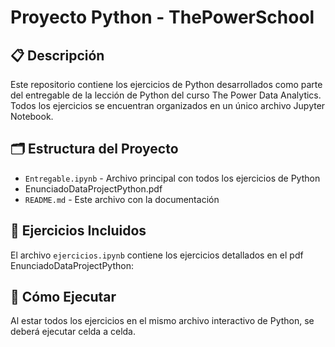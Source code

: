 # Proyecto Python - ThePowerSchool

## 📋 Descripción
Este repositorio contiene los ejercicios de Python desarrollados como parte del entregable de la lección de Python del curso The Power Data Analytics.
Todos los ejercicios se encuentran organizados en un único archivo Jupyter Notebook.

## 🗂️ Estructura del Proyecto
- `Entregable.ipynb` - Archivo principal con todos los ejercicios de Python
- EnunciadoDataProjectPython.pdf
- `README.md` - Este archivo con la documentación

## 🐍 Ejercicios Incluidos

El archivo `ejercicios.ipynb` contiene los ejercicios detallados en el pdf EnunciadoDataProjectPython:

## 🚀 Cómo Ejecutar

Al estar todos los ejercicios en el mismo archivo interactivo de Python, se deberá ejecutar celda a celda.
